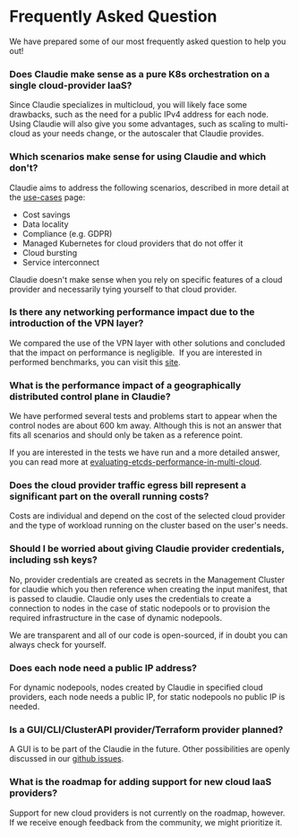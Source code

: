 # Frequently Asked Question

We have prepared some of our most frequently asked question to help you out!

### Does Claudie make sense as a pure K8s orchestration on a single cloud-provider IaaS?

Since Claudie specializes in multicloud, you will likely face some drawbacks, such as the need for a public IPv4 address for each node.
Using Claudie will also give you some advantages, such as scaling to multi-cloud as your needs change, or the autoscaler that Claudie provides.

### Which scenarios make sense for using Claudie and which don't?

Claudie aims to address the following scenarios, described in more detail at the [use-cases](../use-cases/use-cases.md) page:

- Cost savings
- Data locality
- Compliance (e.g. GDPR)
- Managed Kubernetes for cloud providers that do not offer it
- Cloud bursting
- Service interconnect


Claudie doesn't make sense when you rely on specific features of a cloud provider and necessarily tying yourself to that cloud provider.

### Is there any networking performance impact due to the introduction of the VPN layer?

We compared the use of the VPN layer with other solutions and concluded that the impact on performance is negligible.  If you are interested in performed benchmarks, you can visit this [site](https://www.berops.com/traffic-encryption-performance-in-kubernetes-clusters/).

### What is the performance impact of a geographically distributed control plane in Claudie?

We have performed several tests and problems start to appear when the control nodes are about 600 km away. Although this is not an answer that fits all scenarios and should only be taken as a reference point.

If you are interested in the tests we have run and a more detailed answer,
you can read more at [evaluating-etcds-performance-in-multi-cloud](https://www.berops.com/evaluating-etcds-performance-in-multi-cloud/).

### Does the cloud provider traffic egress bill represent a significant part on the overall running costs?

Costs are individual and depend on the cost of the selected cloud provider and the type of workload running on the cluster based on the user's needs.

### Should I be worried about giving Claudie provider credentials, including ssh keys?

No, provider credentials are created as secrets in the Management Cluster for claudie which you then reference
when creating the input manifest, that is passed to claudie. Claudie only uses the credentials to create a connection
to nodes in the case of static nodepools or to provision the required infrastructure in the case of dynamic nodepools.

We are transparent and all of our code is open-sourced, if in doubt you can always check for yourself.

### Does each node need a public IP address?

For dynamic nodepools, nodes created by Claudie in specified cloud providers, each node needs a public IP, for static nodepools no public IP is needed.

### Is a GUI/CLI/ClusterAPI provider/Terraform provider planned?

A GUI is to be part of the Claudie in the future. Other possibilities are
openly discussed in our [github issues](https://github.com/berops/claudie/issues/33).

### What is the roadmap for adding support for new cloud IaaS providers?

Support for new cloud providers is not currently on the roadmap, however. If we receive enough feedback from the
community, we might prioritize it.